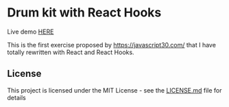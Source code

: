 # Drum kit with React Hooks

Live demo [HERE](https://licia03.github.io/drum-kit/)

This is the first exercise proposed by https://javascript30.com/ that I have totally rewritten with React and React Hooks.

## License

This project is licensed under the MIT License - see the [LICENSE.md](LICENSE.md) file for details

